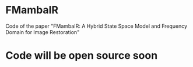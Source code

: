 # FMambaIR
Code of the paper "FMambaIR: A Hybrid State Space Model and Frequency Domain for Image Restoration"
# Code will be open source soon
